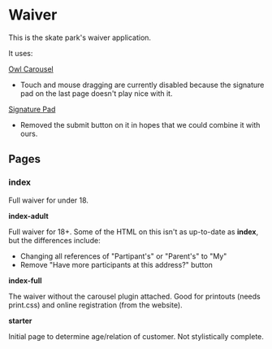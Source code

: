 Waiver
======

This is the skate park's waiver application.

It uses:

[Owl Carousel](https://github.com/OwlFonk/OwlCarousel) 
- Touch and mouse dragging are currently disabled because the signature pad on the last page doesn't play nice with it.

[Signature Pad](https://github.com/szimek/signature_pad)
- Removed the submit button on it in hopes that we could combine it with ours.


## Pages

### index

Full waiver for under 18.

**index-adult** 

Full waiver for 18+. Some of the HTML on this isn't as up-to-date as **index**, but the differences include:
- Changing all references of "Partipant's" or "Parent's" to "My"
- Remove "Have more participants at this address?" button

**index-full**

The waiver without the carousel plugin attached. Good for printouts (needs print.css) and online registration (from the website).

**starter**

Initial page to determine age/relation of customer. Not stylistically complete.
